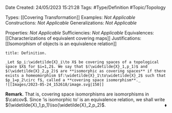 <div class="topSpace"></div>

Date Created: 24/05/2023 15:21:28
Tags: #Type/Definition #Topic/Topology

Types: [[Covering Transformation]]
Examples: _Not Applicable_
Constructions: _Not Applicable_
Generalizations: _Not Applicable_

Properties: _Not Applicable_
Sufficiencies: _Not Applicable_
Equivalences: [[Characterizations of equivalent covering maps]]
Justifications: [[Isomorphism of objects is an equivalence relation]]

``` ad-Definition
title: Definition.

_Let $p_i:\widetilde{X}_i\to X$ be covering spaces of a topological space $X$ for $i=1,2$. We say that $(\widetilde{X}_1,p_1)$ and $(\widetilde{X}_2,p_2)$ are **isomorphic as covering spaces** if there exists a homeomorphism $f:\widetilde{X}_1\to\widetilde{X}_2$ such that $p_1=p_2\circ f$, called a **covering space isomorphism**._
![[Images/2023-05-24_152618/image.svg|150]]

```

**Remark.** That is, covering space isomorphisms are isomorphisms in $\catcov$. Since $\textrm{`}$is isomorphic to$\textrm{'}$ is an equivalence relation, we shall write $(\widetilde{X}_1,p_1)\iso(\widetilde{X}_2,p_2)$.<span style="float:right;">$\blacklozenge$</span>
